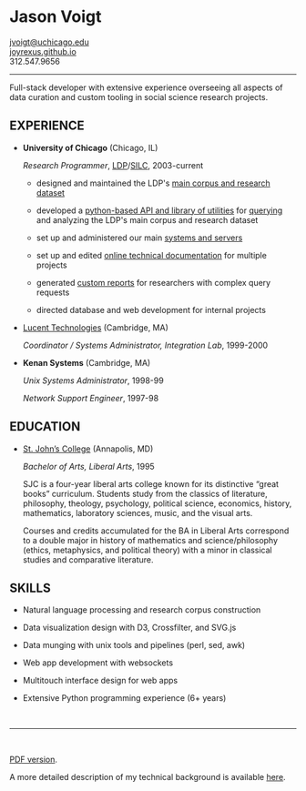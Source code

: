 # Jason Voigt

[jvoigt@uchicago.edu](mailto://jvoigt@uchicago.edu)  
[joyrexus.github.io](http://joyrexus.github.io)  
312.547.9656

---

Full-stack developer with extensive experience overseeing all aspects of data curation and custom tooling in social science research projects. 


## EXPERIENCE

* **University of Chicago** (Chicago, IL)
  
  *Research Programmer*, [LDP](https://ldp.uchicago.edu/)/[SILC](http://spatiallearning.org/), 2003-current

  - designed and maintained the LDP's [main corpus and research dataset](https://gist.github.com/joyrexus/97371bcb93ab7b7a5958)

  - developed a [python-based API and library of utilities](https://github.com/joyrexus/ldp/tree/master/code/lib/python) for [querying](https://github.com/joyrexus/ldp/blob/master/reports/cassie/2014-02-21/query.py) and analyzing the LDP's main corpus and research dataset

  - set up and administered our main [systems and servers](https://gist.github.com/joyrexus/a36841ec62593bc4a3d9)

  - set up and edited [online technical documentation](http://joyrexus.spc.uchicago.edu/ldp/docs/) for multiple projects

  - generated [custom reports](https://github.com/joyrexus/ldp/tree/master/reports/lori/2013-11-25#readme) for researchers with complex query requests

  - directed database and web development for internal projects


* [Lucent Technologies](http://www.alcatel-lucent.com/) (Cambridge, MA)

  *Coordinator / Systems Administrator, Integration Lab*, 1999-2000  


* **Kenan Systems** (Cambridge, MA)

  *Unix Systems Administrator*, 1998-99

  *Network Support Engineer*, 1997-98


## EDUCATION

* [St. John’s College](http://http://www.sjca.edu/) (Annapolis, MD)

  *Bachelor of Arts, Liberal Arts*, 1995

  SJC is a four-year liberal arts college known for its distinctive “great books” curriculum. Students study from the classics of literature, philosophy, theology, psychology, political science, economics, history, mathematics, laboratory sciences, music, and the visual arts.

  Courses and credits accumulated for the BA in Liberal Arts correspond to a double major in history of mathematics and science/philosophy (ethics, metaphysics, and political theory) with a minor in classical studies and comparative literature.


## SKILLS

* Natural language processing and research corpus construction

* Data visualization design with D3, Crossfilter, and SVG.js

* Data munging with unix tools and pipelines (perl, sed, awk)

* Web app development with websockets

* Multitouch interface design for web apps

* Extensive Python programming experience (6+ years)

<br>

---  

<br>

[PDF version](resume.pdf). 

A more detailed description of my technical background is available [here](http://joyrexus.github.io/background).

